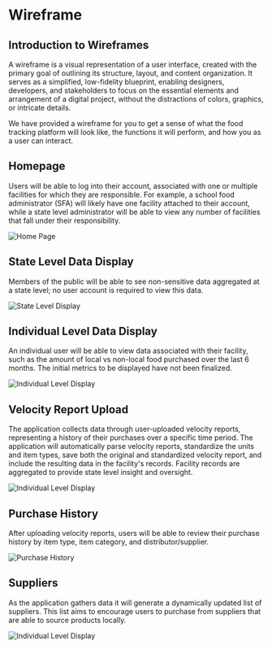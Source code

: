 # Wireframe

## Introduction to Wireframes

A wireframe is a visual representation of a user interface, created with the primary goal of outlining its structure, layout, and content organization. It serves as a simplified, low-fidelity blueprint, enabling designers, developers, and stakeholders to focus on the essential elements and arrangement of a digital project, without the distractions of colors, graphics, or intricate details.

We have provided a wireframe for you to get a sense of what the food tracking platform will look like, the functions it will perform, and how you as a user can interact.

## Homepage

Users will be able to log into their account, associated with one or multiple facilities for which they are responsible. For example, a school food administrator (SFA) will likely have one facility attached to their account, while a state level administrator will be able to view any number of facilities that fall under their responsibility.

![Home Page](./img/wireframe/wireframhomepage.png)

## State Level Data Display

Members of the public will be able to see non-sensitive data aggregated at a state level; no user account is required to view this data.

![State Level Display](./img/wireframe/wireframestatedata.png)

## Individual Level Data Display

An individual user will be able to view data associated with their facility, such as the amount of local vs non-local food purchased over the last 6 months. The initial metrics to be displayed have not been finalized.

![Individual Level Display](./img/wireframe/wireframepersonaldata.png)

## Velocity Report Upload

The application collects data through user-uploaded velocity reports, representing a history of their purchases over a specific time period. The application will automatically parse velocity reports, standardize the units and item types, save both the original and standardized velocity report, and include the resulting data in the facility's records. Facility records are aggregated to provide state level insight and oversight.

![Individual Level Display](./img/wireframe/wireframevelcoityupload.png)

## Purchase History

After uploading velocity reports, users will be able to review their purchase history by item type, item category, and distributor/supplier.

![Purchase History](./img/wireframe/wireframepersonalpurchasehistory.png)

## Suppliers

As the application gathers data it will generate a dynamically updated list of suppliers. This list aims to encourage users to purchase from suppliers that are able to source products locally.

![Individual Level Display](./img/wireframe/wireframesupplier.png)








